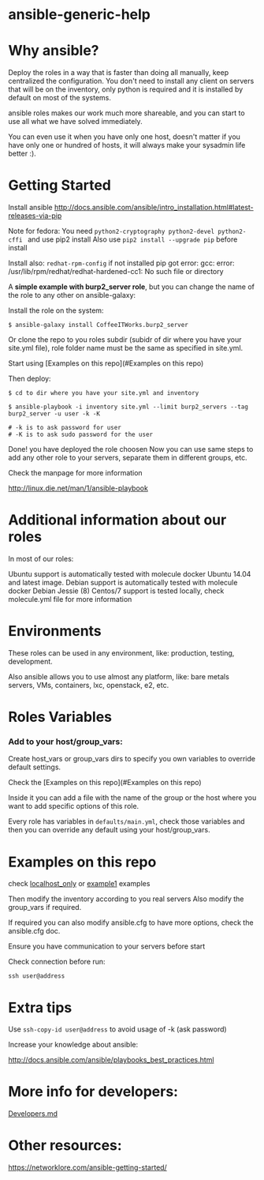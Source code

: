 # ansible-generic-help

Why ansible?
============

Deploy the roles in a way that is faster than doing all manually, keep centralized the configuration. 
You don't need to install any client on servers that will be on the inventory, only python is required and it is installed by default on most of the systems.

ansible roles makes our work much more shareable, and you can start to use all what we have solved immediately. 

You can even use it when you have only one host, doesn't matter if you have only one or hundred of hosts, it will always make your sysadmin life better :). 


Getting Started
================


Install ansible http://docs.ansible.com/ansible/intro_installation.html#latest-releases-via-pip

Note for fedora:
You need `python2-cryptography python2-devel python2-cffi ` and use pip2 install
Also use `pip2 install --upgrade pip` before install

Install also: `redhat-rpm-config` if not installed pip got error: gcc: error: /usr/lib/rpm/redhat/redhat-hardened-cc1: No such file or directory

A **simple example with burp2_server role**, but you can change the name of the role to any other on ansible-galaxy:

Install the role on the system: 

    $ ansible-galaxy install CoffeeITWorks.burp2_server

Or clone the repo to you roles subdir (subidr of dir where you have your site.yml file), role folder name must be the same as specified in site.yml.

Start using [Examples on this repo](#Examples on this repo)

Then deploy: 
    
    $ cd to dir where you have your site.yml and inventory
    
    $ ansible-playbook -i inventory site.yml --limit burp2_servers --tag burp2_server -u user -k -K 

    # -k is to ask password for user
    # -K is to ask sudo password for the user

Done! you have deployed the role choosen
Now you can use same steps to add any other role to your servers, separate them in different groups, etc. 

Check the manpage for more information 

http://linux.die.net/man/1/ansible-playbook


Additional information about our roles
======================================

In most of our roles: 

Ubuntu support is automatically tested with molecule docker Ubuntu 14.04 and latest image.
Debian support is automatically tested with molecule docker Debian Jessie (8)
Centos/7 support is tested locally, check molecule.yml file for more information


Environments
============

These roles can be used in any environment, like: production, testing, development. 

Also ansible allows you to use almost any platform, like: bare metals servers, VMs, containers, lxc, openstack, e2, etc. 


Roles Variables
===============

### Add to your host/group_vars:
 
Create host_vars or group_vars dirs to specify you own variables to override default settings. 

Check the [Examples on this repo](#Examples on this repo)

Inside it you can add a file with the name of the group or the host where you want to add specific options of this role.

Every role has variables in `defaults/main.yml`, check those variables and then you can override any default using your host/group_vars.



Examples on this repo
=====================

check [localhost_only](localhost_only) or [example1](example1) examples

Then modify the inventory according to you real servers
Also modify the group_vars if required. 

If required you can also modify ansible.cfg to have more options, check the ansible.cfg doc. 

Ensure you have communication to your servers before start

Check connection before run:

    ssh user@address

Extra tips
==========

Use `ssh-copy-id user@address` to avoid usage of -k (ask password)

Increase your knowledge about ansible: 

http://docs.ansible.com/ansible/playbooks_best_practices.html

More info for developers:
=========================

[Developers.md](Developers.md)


Other resources:
================

https://networklore.com/ansible-getting-started/



